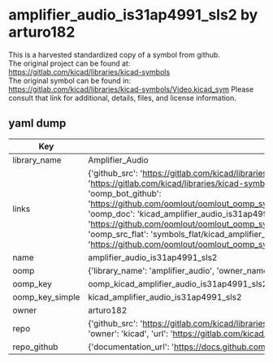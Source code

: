 # amplifier_audio_is31ap4991_sls2 by arturo182  
This is a harvested standardized copy of a symbol from github.  
The original project can be found at:  
https://gitlab.com/kicad/libraries/kicad-symbols  
The original symbol can be found in:
https://gitlab.com/kicad/libraries/kicad-symbols/Video.kicad_sym
Please consult that link for additional, details, files, and license information.  
## yaml dump  
| Key | Value |  
| --- | --- |  
| library_name | Amplifier_Audio |  
| links | {'github_src': 'https://gitlab.com/kicad/libraries/kicad-symbols/Video.kicad_sym', 'github_src_repo': 'https://gitlab.com/kicad/libraries/kicad-symbols', 'oomp_bot': 'kicad_amplifier_audio_is31ap4991_sls2/working', 'oomp_bot_github': 'https://github.com/oomlout/oomlout_oomp_symbol_bot/tree/main/kicad_amplifier_audio_is31ap4991_sls2/working', 'oomp_doc': 'kicad_amplifier_audio_is31ap4991_sls2/working', 'oomp_doc_github': 'https://github.com/oomlout/oomlout_oomp_symbol_doc/tree/main/kicad_amplifier_audio_is31ap4991_sls2/working', 'oomp_src_flat': 'symbols_flat/kicad_amplifier_audio_is31ap4991_sls2/working', 'oomp_src_flat_github': 'https://github.com/oomlout/oomlout_oomp_symbol_src/tree/main/kicad_amplifier_audio_is31ap4991_sls2/working'} |  
| name | amplifier_audio_is31ap4991_sls2 |  
| oomp | {'library_name': 'amplifier_audio', 'owner_name': 'kicad', 'symbol_name': 'amplifier_audio_is31ap4991_sls2'} |  
| oomp_key | oomp_kicad_amplifier_audio_is31ap4991_sls2 |  
| oomp_key_simple | kicad_amplifier_audio_is31ap4991_sls2 |  
| owner | arturo182 |  
| repo | {'github_src': 'https://gitlab.com/kicad/libraries/kicad-symbols/Video.kicad_sym', 'name': 'libraries/kicad-symbols', 'owner': 'kicad', 'url': 'https://gitlab.com/kicad/libraries/kicad-symbols'} |  
| repo_github | {'documentation_url': 'https://docs.github.com/rest/repos/repos#get-a-repository', 'message': 'Not Found'} |  

